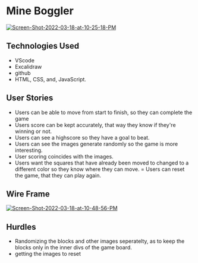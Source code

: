 # Mine Boggler
<a href="https://ibb.co/8B0gV6h"><img src="https://i.ibb.co/ZJVzCWZ/Screen-Shot-2022-03-18-at-10-25-18-PM.png" alt="Screen-Shot-2022-03-18-at-10-25-18-PM" border="0" /></a>
## Technologies Used
- VScode
- Excalidraw
- github
- HTML, CSS, and, JavaScript.
## User Stories
- Users can be able to move from start to finish, so they can complete the game
- Users score can be kept accurately, that way they know if they're winning or not.
- Users can see a highscore so they have a goal to beat.
- Users can see the images generate randomly so the game is more interesting.
- User scoring coincides with the images.
- Users want the squares that have already been moved to changed to a different color so they know where they can move.
= Users can reset the game, that they can play again.
## Wire Frame
<a href="https://ibb.co/VVL5ML4"><img src="https://i.ibb.co/2qFHcF4/Screen-Shot-2022-03-18-at-10-48-56-PM.png" alt="Screen-Shot-2022-03-18-at-10-48-56-PM" border="0"></a>
## Hurdles
- Randomizing the blocks and other images seperatelty, as to keep the blocks only in the inner divs of the game board.
- getting the images to reset
